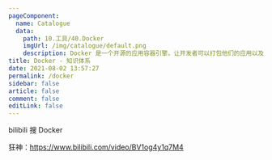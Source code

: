 ```yaml
---
pageComponent: 
  name: Catalogue
  data: 
    path: 10.工具/40.Docker
    imgUrl: /img/catalogue/default.png
    description: Docker 是一个开源的应用容器引擎，让开发者可以打包他们的应用以及依赖包到一个可移植的镜像中，然后发布到任何流行的 Linux或Windows 机器上，也可以实现虚拟化。
title: Docker - 知识体系
date: 2021-08-02 13:57:27
permalink: /docker
sidebar: false
article: false
comment: false
editLink: false
---
```




bilibili 搜 Docker

狂神：<https://www.bilibili.com/video/BV1og4y1q7M4>

